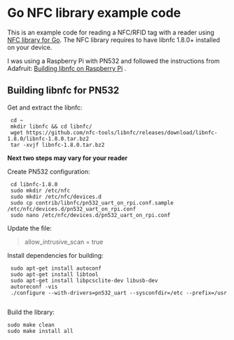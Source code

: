 # Go NFC library example code

This is an example code for reading a NFC/RFID tag with a reader
using [NFC library for Go](https://github.com/clausecker/nfc). The NFC library requires to have libnfc 1.8.0+ installed
on your device.

I was using a Raspberry Pi with PN532 and followed the instructions from
Adafruit: [Building libnfc on Raspberry Pi](https://learn.adafruit.com/adafruit-nfc-rfid-on-raspberry-pi/building-libnfc)
.

## Building libnfc for PN532

Get and extract the libnfc:

```
 cd ~
 mkdir libnfc && cd libnfc/
 wget https://github.com/nfc-tools/libnfc/releases/download/libnfc-1.8.0/libnfc-1.8.0.tar.bz2
 tar -xvjf libnfc-1.8.0.tar.bz2
```

**Next two steps may vary for your reader**

Create PN532 configuration:

```
 cd libnfc-1.8.0
 sudo mkdir /etc/nfc
 sudo mkdir /etc/nfc/devices.d
 sudo cp contrib/libnfc/pn532_uart_on_rpi.conf.sample /etc/nfc/devices.d/pn532_uart_on_rpi.conf 
 sudo nano /etc/nfc/devices.d/pn532_uart_on_rpi.conf
```

Update the file:

> allow_intrusive_scan = true


Install dependencies for building:

```
 sudo apt-get install autoconf
 sudo apt-get install libtool
 sudo apt-get install libpcsclite-dev libusb-dev
 autoreconf -vis
 ./configure --with-drivers=pn532_uart --sysconfdir=/etc --prefix=/usr


```

Build the library:

```
sudo make clean
sudo make install all
```
